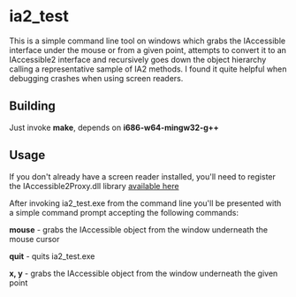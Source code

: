 # ia2_test

This is a simple command line tool on windows which grabs the IAccessible interface under the mouse or from a given point, attempts to convert it to an IAccessible2 interface and recursively goes down the object hierarchy calling a representative sample of IA2 methods. I found it quite helpful when debugging crashes when using screen readers.

## Building

Just invoke **make**, depends on **i686-w64-mingw32-g++**

## Usage

If you don't already have a screen reader installed, you'll need to register the IAccessible2Proxy.dll library [available here](https://wiki.linuxfoundation.org/accessibility/iaccessible2/comproxydll)

After invoking ia2_test.exe from the command line you'll be presented with a simple command prompt accepting the following commands:

**mouse** - grabs the IAccessible object from the window underneath the mouse cursor

**quit** - quits ia2_test.exe

**x, y** - grabs the IAccessible object from the window underneath the given point

